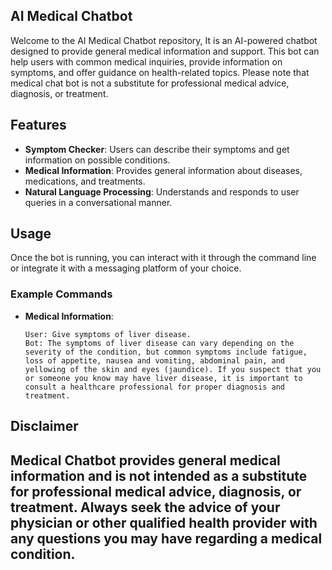## AI Medical Chatbot

Welcome to the AI Medical Chatbot repository, It is an AI-powered chatbot designed to provide general medical information and support. This bot can help users with common medical inquiries, provide information on symptoms, and offer guidance on health-related topics. Please note that medical chat bot is not a substitute for professional medical advice, diagnosis, or treatment.

## Features

- **Symptom Checker**: Users can describe their symptoms and get information on possible conditions.
- **Medical Information**: Provides general information about diseases, medications, and treatments.
- **Natural Language Processing**: Understands and responds to user queries in a conversational manner.

## Usage

Once the bot is running, you can interact with it through the command line or integrate it with a messaging platform of your choice.

### Example Commands

- **Medical Information**:
    ```
    User: Give symptoms of liver disease.
    Bot: The symptoms of liver disease can vary depending on the severity of the condition, but common symptoms include fatigue, loss of appetite, nausea and vomiting, abdominal pain, and yellowing of the skin and eyes (jaundice). If you suspect that you or someone you know may have liver disease, it is important to consult a healthcare professional for proper diagnosis and treatment.
    ```
    
## Disclaimer

Medical Chatbot provides general medical information and is not intended as a substitute for professional medical advice, diagnosis, or treatment. Always seek the advice of your physician or other qualified health provider with any questions you may have regarding a medical condition.
---
